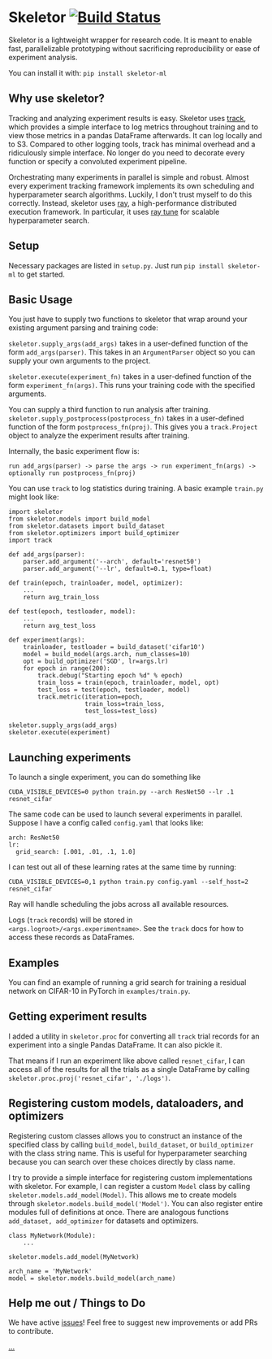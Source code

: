 # Skeletor [![Build Status](https://travis-ci.org/noahgolmant/skeletor.svg?branch=master)](https://travis-ci.org/noahgolmant/skeletor)

Skeletor is a lightweight wrapper for research code. It is meant to enable fast, parallelizable prototyping without sacrificing reproducibility or ease of experiment analysis.

You can install it with: `pip install skeletor-ml`

## Why use skeletor?

Tracking and analyzing experiment results is easy. Skeletor uses [track](https://github.com/richardliaw/track), which provides a simple interface to log metrics throughout training and to view those metrics in a pandas DataFrame afterwards. It can log locally and to S3. Compared to other logging tools, track has minimal overhead and a ridiculously simple interface. No longer do you need to decorate every function or specify a convoluted experiment pipeline.

Orchestrating many experiments in parallel is simple and robust. Almost every experiment tracking framework implements its own scheduling and hyperparameter search algorithms. Luckily, I don't trust myself to do this correctly. Instead, skeletor uses [ray](https://github.com/ray-project/ray), a high-performance distributed execution framework. In particular, it uses [ray tune](https://ray.readthedocs.io/en/latest/tune.html) for scalable hyperparameter search. 

## Setup

Necessary packages are listed in `setup.py`.
Just run `pip install skeletor-ml` to get started.

## Basic Usage

You just have to supply two functions to skeletor that wrap around your existing argument parsing and training code:

`skeletor.supply_args(add_args)` takes in a user-defined function of the form `add_args(parser)`. This takes in an `ArgumentParser` object so you can supply your own arguments to the project.

`skeletor.execute(experiment_fn)` takes in a user-defined function of the form `experiment_fn(args)`. This runs your training code with the specified arguments.

You can supply a third function to run analysis after training. `skeletor.supply_postprocess(postprocess_fn)` takes in a user-defined function of the form `postprocess_fn(proj)`. This gives you a `track.Project` object to analyze the experiment results after training.

Internally, the basic experiment flow is:

`run add_args(parser) -> parse the args -> run experiment_fn(args) -> optionally run postprocess_fn(proj)`

You can use `track` to log statistics during training. A basic example `train.py` might look like:

```
import skeletor
from skeletor.models import build_model
from skeletor.datasets import build_dataset
from skeletor.optimizers import build_optimizer
import track

def add_args(parser):
    parser.add_argument('--arch', default='resnet50')
    parser.add_argument('--lr', default=0.1, type=float)

def train(epoch, trainloader, model, optimizer):
    ...
    return avg_train_loss

def test(epoch, testloader, model):
    ...
    return avg_test_loss

def experiment(args):
    trainloader, testloader = build_dataset('cifar10')
    model = build_model(args.arch, num_classes=10)
    opt = build_optimizer('SGD', lr=args.lr)
    for epoch in range(200):
        track.debug("Starting epoch %d" % epoch)
        train_loss = train(epoch, trainloader, model, opt)
        test_loss = test(epoch, testloader, model)
        track.metric(iteration=epoch,
                     train_loss=train_loss,
                     test_loss=test_loss)

skeletor.supply_args(add_args)
skeletor.execute(experiment)
```

## Launching experiments

To launch a single experiment, you can do something like

`CUDA_VISIBLE_DEVICES=0 python train.py --arch ResNet50 --lr .1 resnet_cifar`


The same code can be used to launch several experiments in parallel. Suppose I have a config called `config.yaml` that looks like:

```
arch: ResNet50
lr:
  grid_search: [.001, .01, .1, 1.0]
```

I can test out all of these learning rates at the same time by running:

`CUDA_VISIBLE_DEVICES=0,1 python train.py config.yaml --self_host=2 resnet_cifar`

Ray will handle scheduling the jobs across all available resources.

Logs (`track` records) will be stored in `<args.logroot>/<args.experimentname>`.
See the `track` docs for how to access these records as DataFrames.

## Examples

You can find an example of running a grid search for training a residual network on CIFAR-10 in PyTorch in `examples/train.py`.


## Getting experiment results

I added a utility in `skeletor.proc` for converting all `track` trial records for an experiment into a single Pandas DataFrame. It can also pickle it.

That means if I run an experiment like above called `resnet_cifar`, I can access all of the results for all the trials as a single DataFrame by calling `skeletor.proc.proj('resnet_cifar', './logs')`.

## Registering custom models, dataloaders, and optimizers

Registering custom classes allows you to construct an instance of the specified class by calling `build_model`, `build_dataset`, or `build_optimizer` with the class string name. This is useful for hyperparameter searching because you can search over these choices directly by class name.

I try to provide a simple interface for registering custom implementations with skeletor. For example, I can register a custom `Model` class by calling `skeletor.models.add_model(Model)`. This allows me to create models through `skeletor.models.build_model('Model')`. You can also register entire modules full of definitions at once. There are analogous functions `add_dataset, add_optimizer` for datasets and optimizers.

```
class MyNetwork(Module):
    ...

skeletor.models.add_model(MyNetwork)

arch_name = 'MyNetwork'
model = skeletor.models.build_model(arch_name)
```

## Help me out / Things to Do

We have active [issues](https://github.com/noahgolmant/skeletor/issues)! Feel free to suggest new improvements or add PRs to contribute.

[...](https://www.youtube.com/watch?v=g20_8-TPyTQ)
